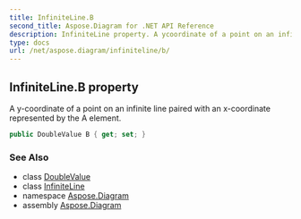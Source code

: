 ```yaml
---
title: InfiniteLine.B
second_title: Aspose.Diagram for .NET API Reference
description: InfiniteLine property. A ycoordinate of a point on an infinite line paired with an xcoordinate represented by the A element
type: docs
url: /net/aspose.diagram/infiniteline/b/
---
```

## InfiniteLine.B property

A y-coordinate of a point on an infinite line paired with an x-coordinate represented by the A element.

```csharp
public DoubleValue B { get; set; }
```

### See Also

* class [DoubleValue](../../doublevalue/)
* class [InfiniteLine](../)
* namespace [Aspose.Diagram](../../infiniteline/)
* assembly [Aspose.Diagram](../../../)


